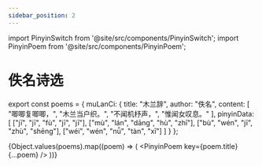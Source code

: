 ```yaml
---
sidebar_position: 2
---
```


import PinyinSwitch from '@site/src/components/PinyinSwitch';
import PinyinPoem from '@site/src/components/PinyinPoem';

# 佚名诗选

<PinyinSwitch />

export const poems = {
  muLanCi: {
    title: "木兰辞",
    author: "佚名",
    content: [
      "唧唧复唧唧，",
      "木兰当户织。",
      "不闻机杼声，",
      "惟闻女叹息。"
    ],
    pinyinData: [
      ["jī", "jī", "fù", "jī", "jī"],
      ["mù", "lán", "dāng", "hù", "zhī"],
      ["bù", "wén", "jī", "zhù", "shēng"],
      ["wéi", "wén", "nǚ", "tàn", "xī"]
    ]
  }
};

{Object.values(poems).map((poem) => (
  <PinyinPoem key={poem.title} {...poem} />
))} 